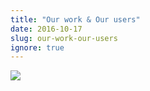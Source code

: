 ```yaml
---
title: "Our work & Our users"
date: 2016-10-17
slug: our-work-our-users
ignore: true
---
```

![](https://64.media.tumblr.com/19b1b2ee6a66d4d0f72c7d0dd718bd73/tumblr_inline_of6howufjJ1qbg0pd_540.png)